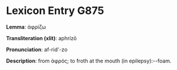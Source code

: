 # Lexicon Entry G875

**Lemma**: ἀφρίζω

**Transliteration (xlit)**: aphrízō

**Pronunciation**: af-rid'-zo

**Description**:
from ἀφρός; to froth at the mouth (in epilepsy):--foam.
